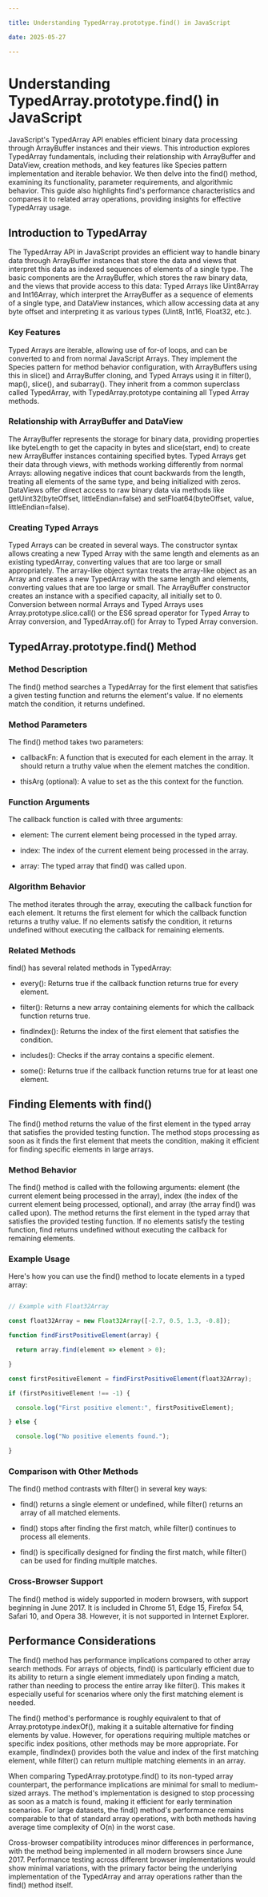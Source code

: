 ```yaml
---

title: Understanding TypedArray.prototype.find() in JavaScript

date: 2025-05-27

---
```



# Understanding TypedArray.prototype.find() in JavaScript

JavaScript's TypedArray API enables efficient binary data processing through ArrayBuffer instances and their views. This introduction explores TypedArray fundamentals, including their relationship with ArrayBuffer and DataView, creation methods, and key features like Species pattern implementation and iterable behavior. We then delve into the find() method, examining its functionality, parameter requirements, and algorithmic behavior. This guide also highlights find's performance characteristics and compares it to related array operations, providing insights for effective TypedArray usage.


## Introduction to TypedArray

The TypedArray API in JavaScript provides an efficient way to handle binary data through ArrayBuffer instances that store the data and views that interpret this data as indexed sequences of elements of a single type. The basic components are the ArrayBuffer, which stores the raw binary data, and the views that provide access to this data: Typed Arrays like Uint8Array and Int16Array, which interpret the ArrayBuffer as a sequence of elements of a single type, and DataView instances, which allow accessing data at any byte offset and interpreting it as various types (Uint8, Int16, Float32, etc.).


### Key Features

Typed Arrays are iterable, allowing use of for-of loops, and can be converted to and from normal JavaScript Arrays. They implement the Species pattern for method behavior configuration, with ArrayBuffers using this in slice() and ArrayBuffer cloning, and Typed Arrays using it in filter(), map(), slice(), and subarray(). They inherit from a common superclass called TypedArray, with TypedArray.prototype containing all Typed Array methods.


### Relationship with ArrayBuffer and DataView

The ArrayBuffer represents the storage for binary data, providing properties like byteLength to get the capacity in bytes and slice(start, end) to create new ArrayBuffer instances containing specified bytes. Typed Arrays get their data through views, with methods working differently from normal Arrays: allowing negative indices that count backwards from the length, treating all elements of the same type, and being initialized with zeros. DataViews offer direct access to raw binary data via methods like getUint32(byteOffset, littleEndian=false) and setFloat64(byteOffset, value, littleEndian=false).


### Creating Typed Arrays

Typed Arrays can be created in several ways. The constructor syntax allows creating a new Typed Array with the same length and elements as an existing typedArray, converting values that are too large or small appropriately. The array-like object syntax treats the array-like object as an Array and creates a new TypedArray with the same length and elements, converting values that are too large or small. The ArrayBuffer constructor creates an instance with a specified capacity, all initially set to 0. Conversion between normal Arrays and Typed Arrays uses Array.prototype.slice.call() or the ES6 spread operator for Typed Array to Array conversion, and TypedArray.of() for Array to Typed Array conversion.


## TypedArray.prototype.find() Method


### Method Description

The find() method searches a TypedArray for the first element that satisfies a given testing function and returns the element's value. If no elements match the condition, it returns undefined.


### Method Parameters

The find() method takes two parameters:

- callbackFn: A function that is executed for each element in the array. It should return a truthy value when the element matches the condition.

- thisArg (optional): A value to set as the this context for the function.


### Function Arguments

The callback function is called with three arguments:

- element: The current element being processed in the typed array.

- index: The index of the current element being processed in the array.

- array: The typed array that find() was called upon.


### Algorithm Behavior

The method iterates through the array, executing the callback function for each element. It returns the first element for which the callback function returns a truthy value. If no elements satisfy the condition, it returns undefined without executing the callback for remaining elements.


### Related Methods

find() has several related methods in TypedArray:

- every(): Returns true if the callback function returns true for every element.

- filter(): Returns a new array containing elements for which the callback function returns true.

- findIndex(): Returns the index of the first element that satisfies the condition.

- includes(): Checks if the array contains a specific element.

- some(): Returns true if the callback function returns true for at least one element.


## Finding Elements with find()

The find() method returns the value of the first element in the typed array that satisfies the provided testing function. The method stops processing as soon as it finds the first element that meets the condition, making it efficient for finding specific elements in large arrays.


### Method Behavior

The find() method is called with the following arguments: element (the current element being processed in the array), index (the index of the current element being processed, optional), and array (the array find() was called upon). The method returns the first element in the typed array that satisfies the provided testing function. If no elements satisfy the testing function, find returns undefined without executing the callback for remaining elements.


### Example Usage

Here's how you can use the find() method to locate elements in a typed array:

```javascript

// Example with Float32Array

const float32Array = new Float32Array([-2.7, 0.5, 1.3, -0.8]);

function findFirstPositiveElement(array) {

  return array.find(element => element > 0);

}

const firstPositiveElement = findFirstPositiveElement(float32Array);

if (firstPositiveElement !== -1) {

  console.log("First positive element:", firstPositiveElement);

} else {

  console.log("No positive elements found.");

}

```


### Comparison with Other Methods

The find() method contrasts with filter() in several key ways:

- find() returns a single element or undefined, while filter() returns an array of all matched elements.

- find() stops after finding the first match, while filter() continues to process all elements.

- find() is specifically designed for finding the first match, while filter() can be used for finding multiple matches.


### Cross-Browser Support

The find() method is widely supported in modern browsers, with support beginning in June 2017. It is included in Chrome 51, Edge 15, Firefox 54, Safari 10, and Opera 38. However, it is not supported in Internet Explorer.


## Performance Considerations

The find() method has performance implications compared to other array search methods. For arrays of objects, find() is particularly efficient due to its ability to return a single element immediately upon finding a match, rather than needing to process the entire array like filter(). This makes it especially useful for scenarios where only the first matching element is needed.

The find() method's performance is roughly equivalent to that of Array.prototype.indexOf(), making it a suitable alternative for finding elements by value. However, for operations requiring multiple matches or specific index positions, other methods may be more appropriate. For example, findIndex() provides both the value and index of the first matching element, while filter() can return multiple matching elements in an array.

When comparing TypedArray.prototype.find() to its non-typed array counterpart, the performance implications are minimal for small to medium-sized arrays. The method's implementation is designed to stop processing as soon as a match is found, making it efficient for early termination scenarios. For large datasets, the find() method's performance remains comparable to that of standard array operations, with both methods having average time complexity of O(n) in the worst case.

Cross-browser compatibility introduces minor differences in performance, with the method being implemented in all modern browsers since June 2017. Performance testing across different browser implementations would show minimal variations, with the primary factor being the underlying implementation of the TypedArray and array operations rather than the find() method itself.

